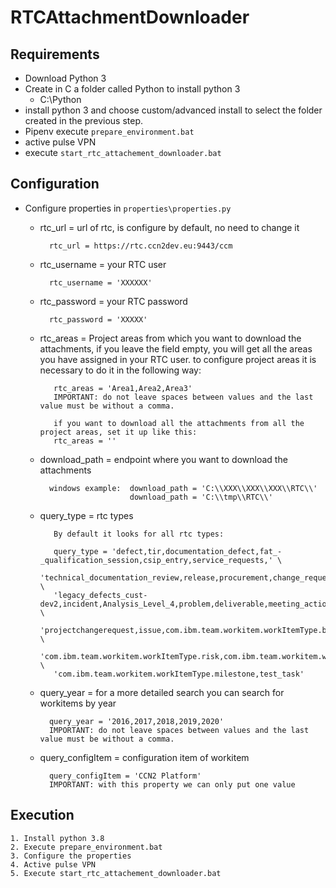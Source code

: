 # RTCAttachmentDownloader

## Requirements

* Download Python 3
* Create in C a folder called Python to install python 3
    * C:\Python
* install python 3 and choose custom/advanced install to select the folder created in the previous step.
* Pipenv  execute `prepare_environment.bat`
* active pulse VPN
* execute `start_rtc_attachement_downloader.bat`

## Configuration
* Configure properties in `properties\properties.py`
    * rtc_url = url of rtc, is configure by default, no need to change it
     
            rtc_url = https://rtc.ccn2dev.eu:9443/ccm     
       
    * rtc_username = your RTC user
    
            rtc_username = 'XXXXXX'
            
    * rtc_password = your RTC password
        
            rtc_password = 'XXXXX'
            
    * rtc_areas = Project areas from which you want to download the attachments, if you leave the field empty, 
                  you will get all the areas you have assigned in your RTC user.
                  to configure project areas it is necessary to do it in the following way:
                                    
             rtc_areas = 'Area1,Area2,Area3'
             IMPORTANT: do not leave spaces between values and the last value must be without a comma.
             
             if you want to download all the attachments from all the project areas, set it up like this:
             rtc_areas = ''                       
    * download_path = endpoint where you want to download the attachments
            
            windows example:  download_path = 'C:\\XXX\\XXX\\XXX\\RTC\\'
                              download_path = 'C:\\tmp\\RTC\\'
            
    * query_type = rtc types
                
             By default it looks for all rtc types:
             
             query_type = 'defect,tir,documentation_defect,fat_-_qualification_session,csip_entry,service_requests,' \
             'technical_documentation_review,release,procurement,change_request,legacy_or,' \
             'legacy_defects_cust-dev2,incident,Analysis_Level_4,problem,deliverable,meeting_action,task,' \
             'projectchangerequest,issue,com.ibm.team.workitem.workItemType.businessneed,' \
             'com.ibm.team.workitem.workItemType.risk,com.ibm.team.workitem.workItemType.riskaction,' \
             'com.ibm.team.workitem.workItemType.milestone,test_task'
            
    * query_year = for a more detailed search you can search for workitems by year
    
            query_year = '2016,2017,2018,2019,2020'
            IMPORTANT: do not leave spaces between values and the last value must be without a comma.
     
    * query_configItem = configuration item of workitem
    
            query_configItem = 'CCN2 Platform'
            IMPORTANT: with this property we can only put one value
            
## Execution
    1. Install python 3.8
    2. Execute prepare_environment.bat
    3. Configure the properties
    4. Active pulse VPN
    5. Execute start_rtc_attachement_downloader.bat